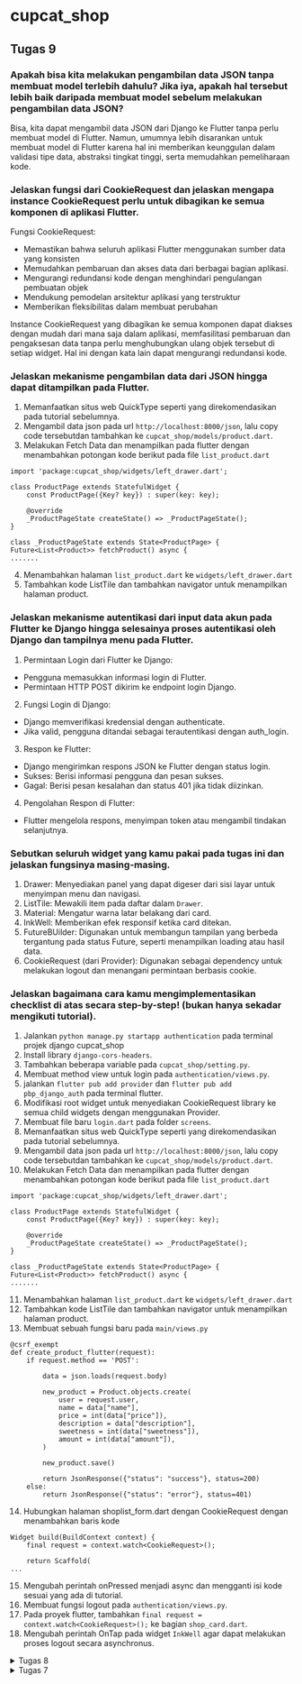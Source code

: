 # cupcat_shop

## Tugas 9
### Apakah bisa kita melakukan pengambilan data JSON tanpa membuat model terlebih dahulu? Jika iya, apakah hal tersebut lebih baik daripada membuat model sebelum melakukan pengambilan data JSON?
Bisa, kita dapat mengambil data JSON dari Django ke Flutter tanpa perlu membuat model di Flutter. Namun, umumnya lebih disarankan untuk membuat model di Flutter karena hal ini memberikan keunggulan dalam validasi tipe data, abstraksi tingkat tinggi, serta memudahkan pemeliharaan kode.

### Jelaskan fungsi dari CookieRequest dan jelaskan mengapa instance CookieRequest perlu untuk dibagikan ke semua komponen di aplikasi Flutter.
Fungsi CookieRequest:
- Memastikan bahwa seluruh aplikasi Flutter menggunakan sumber data yang konsisten
- Memudahkan pembaruan dan akses data dari berbagai bagian aplikasi.
- Mengurangi redundansi kode dengan menghindari pengulangan pembuatan objek
- Mendukung pemodelan arsitektur aplikasi yang terstruktur
- Memberikan fleksibilitas dalam membuat perubahan

Instance CookieRequest yang dibagikan ke semua komponen dapat diakses dengan mudah dari mana saja dalam aplikasi, memfasilitasi pembaruan dan pengaksesan data tanpa perlu menghubungkan ulang objek tersebut di setiap widget. Hal ini dengan kata lain dapat mengurangi redundansi kode.

### Jelaskan mekanisme pengambilan data dari JSON hingga dapat ditampilkan pada Flutter.
1. Memanfaatkan situs web QuickType seperti yang direkomendasikan pada tutorial sebelumnya.
2. Mengambil data json pada url `http://localhost:8000/json`, lalu copy code tersebutdan tambahkan ke `cupcat_shop/models/product.dart`.
3. Melakukan Fetch Data dan menampilkan pada flutter dengan menambahkan potongan kode berikut pada file `list_product.dart`
```
import 'package:cupcat_shop/widgets/left_drawer.dart';

class ProductPage extends StatefulWidget {
    const ProductPage({Key? key}) : super(key: key);

    @override
    _ProductPageState createState() => _ProductPageState();
}

class _ProductPageState extends State<ProductPage> {
Future<List<Product>> fetchProduct() async {
.......
```
4. Menambahkan halaman `list_product.dart` ke `widgets/left_drawer.dart`
5. Tambahkan kode ListTile dan tambahkan navigator untuk menampilkan halaman product.

### Jelaskan mekanisme autentikasi dari input data akun pada Flutter ke Django hingga selesainya proses autentikasi oleh Django dan tampilnya menu pada Flutter.
1. Permintaan Login dari Flutter ke Django:  
  - Pengguna memasukkan informasi login di Flutter.
  - Permintaan HTTP POST dikirim ke endpoint login Django.
2. Fungsi Login di Django:
  - Django memverifikasi kredensial dengan authenticate.
  - Jika valid, pengguna ditandai sebagai terautentikasi dengan auth_login.
3. Respon ke Flutter:
  - Django mengirimkan respons JSON ke Flutter dengan status login.
  - Sukses: Berisi informasi pengguna dan pesan sukses.
  - Gagal: Berisi pesan kesalahan dan status 401 jika tidak diizinkan.
4. Pengolahan Respon di Flutter:
  - Flutter mengelola respons, menyimpan token atau mengambil tindakan selanjutnya.

### Sebutkan seluruh widget yang kamu pakai pada tugas ini dan jelaskan fungsinya masing-masing.
1. Drawer: Menyediakan panel yang dapat digeser dari sisi layar untuk menyimpan menu dan navigasi.
2. ListTile: Mewakili item pada daftar dalam `Drawer`.
3. Material: Mengatur warna latar belakang dari card.
4. InkWell: Memberikan efek responsif ketika card ditekan.
5. FutureBUilder: Digunakan untuk membangun tampilan yang berbeda tergantung pada status Future, seperti menampilkan loading atau hasil data.
6. CookieRequest (dari Provider): Digunakan sebagai dependency untuk melakukan logout dan menangani permintaan berbasis cookie.

### Jelaskan bagaimana cara kamu mengimplementasikan checklist di atas secara step-by-step! (bukan hanya sekadar mengikuti tutorial).
1. Jalankan `python manage.py startapp authentication` pada terminal projek django cupcat_shop
2. Install library `django-cors-headers`.
3. Tambahkan beberapa variable pada `cupcat_shop/setting.py`.
4. Membuat method view untuk login pada `authentication/views.py`.
5. jalankan `flutter pub add provider` dan `flutter pub add pbp_django_auth` pada terminal flutter.
6. Modifikasi root widget untuk menyediakan CookieRequest library ke semua child widgets dengan menggunakan Provider.
7. Membuat file baru `login.dart` pada folder `screens`.
8.  Memanfaatkan situs web QuickType seperti yang direkomendasikan pada tutorial sebelumnya.
9. Mengambil data json pada url `http://localhost:8000/json`, lalu copy code tersebutdan tambahkan ke `cupcat_shop/models/product.dart`.
10. Melakukan Fetch Data dan menampilkan pada flutter dengan menambahkan potongan kode berikut pada file `list_product.dart`
```
import 'package:cupcat_shop/widgets/left_drawer.dart';

class ProductPage extends StatefulWidget {
    const ProductPage({Key? key}) : super(key: key);

    @override
    _ProductPageState createState() => _ProductPageState();
}

class _ProductPageState extends State<ProductPage> {
Future<List<Product>> fetchProduct() async {
.......
```
11. Menambahkan halaman `list_product.dart` ke `widgets/left_drawer.dart`
12. Tambahkan kode ListTile dan tambahkan navigator untuk menampilkan halaman product.
13. Membuat sebuah fungsi baru pada `main/views.py`
```
@csrf_exempt
def create_product_flutter(request):
    if request.method == 'POST':
        
        data = json.loads(request.body)

        new_product = Product.objects.create(
            user = request.user,
            name = data["name"],
            price = int(data["price"]),
            description = data["description"],
            sweetness = int(data["sweetness"]),
            amount = int(data["amount"]),
        )

        new_product.save()

        return JsonResponse({"status": "success"}, status=200)
    else:
        return JsonResponse({"status": "error"}, status=401)
```
14. Hubungkan halaman shoplist_form.dart dengan CookieRequest dengan menambahkan baris kode
```
Widget build(BuildContext context) {
    final request = context.watch<CookieRequest>();

    return Scaffold(
...
```
15. Mengubah perintah onPressed menjadi async dan mengganti isi kode sesuai yang ada di tutorial.
16. Membuat fungsi logout pada `authentication/views.py`.
17. Pada proyek flutter, tambahkan `final request = context.watch<CookieRequest>();` ke bagian `shop_card.dart`.
18. Mengubah perintah OnTap pada widget `InkWell` agar dapat melakukan proses logout secara asynchronus.

<details>
<summary> Tugas 8 </summary>
### Jelaskan perbedaan antara `Navigator.push()` dan `Navigator.pushReplacement()`, disertai dengan contoh mengenai penggunaan kedua metode tersebut yang tepat!

`Navigator.push()` dan `Navigator.pushReplacement()` adalah dua metode yang digunakan dalam Flutter untuk menavigasi antara layar (routes) dalam aplikasi. Perbedaan utama antara keduanya terletak pada cara mereka memanipulasi tumpukan navigasi.

1. Navigator.push()
Metode Navigator.push() digunakan untuk menambahkan rute baru ke tumpukan navigasi. Ini berarti bahwa rute sebelumnya tetap ada dalam tumpukan dan pengguna dapat kembali ke rute sebelumnya dengan menggunakan tombol kembali perangkat atau dengan metode Navigator.pop().

Contoh penggunaan Navigator.push():
```
// Navigasi ke halaman kedua
Navigator.push(
  context,
  MaterialPageRoute(builder: (context) => SecondScreen()),
);
```
2. Navigator.pushReplacement()
Metode `Navigator.pushReplacement()` digunakan untuk mengganti rute saat ini dengan rute baru. Ini menghapus rute saat ini dari tumpukan dan menambahkan rute baru ke tumpukan. Pengguna tidak dapat kembali ke rute sebelumnya setelah menggunakan `pushReplacement()`.

Contoh penggunaan Navigator.pushReplacement():
```
// Mengganti halaman saat ini dengan halaman kedua
Navigator.pushReplacement(
  context,
  MaterialPageRoute(builder: (context) => SecondScreen()),
);
```

### Jelaskan masing-masing layout widget pada Flutter dan konteks penggunaannya masing-masing!
1. Container: Container adalah widget yang dapat mengandung widget lain dan memberikan kontrol atas properti seperti padding, margin, dan dekorasi.
Konteks Penggunaan: Digunakan untuk mengelompokkan dan mengatur widget lain dengan memberikan properti seperti padding, margin, dan dekorasi.
2. Column: Column adalah widget yang mengatur anak-anaknya dalam kolom vertikal.
Konteks Penggunaan: Berguna ketika Anda ingin menyusun widget secara vertikal, seperti dalam daftar atau tata letak kolom pada layar.
3. Row: Row adalah widget yang mengatur anak-anaknya dalam baris horizontal.
Konteks Penggunaan: Cocok untuk menyusun widget secara horizontal, seperti dalam baris tombol atau tata letak baris pada layar.
4. ListVie: ListView adalah widget yang menyusun anak-anaknya dalam daftar bergulir.
Konteks Penggunaan: Ideal untuk menampilkan daftar elemen yang mungkin lebih besar dari layar, seperti daftar kontak atau pesan.
5. GridView: GridView adalah widget yang menyusun anak-anaknya dalam bentuk grid.
Konteks Penggunaan: Berguna ketika Anda ingin menampilkan elemen dalam bentuk grid, seperti galeri gambar atau tampilan produk.
6. Stack: Stack adalah widget yang menyusun anak-anaknya secara tumpuk, satu di atas yang lain.
Konteks Penggunaan: Digunakan untuk menyusun widget secara bersamaan, seperti tumpukan kartu atau tata letak lapisan pada layar.

### Sebutkan apa saja elemen input pada form yang kamu pakai pada tugas kali ini dan jelaskan mengapa kamu menggunakan elemen input tersebut!
1. TextFormField digunakan untuk mengambil input teks seperti nama, harga, dan deskripsi.
Memiliki dukungan untuk validasi input melalui properti validator, memastikan bahwa data yang dimasukkan sesuai dengan aturan yang diinginkan.
Memungkinkan untuk menyesuaikan tampilan input, seperti menambahkan placeholder, label, dan border melalui properti decoration.
2. ElevatedButton digunakan untuk memicu aksi simpan formulir.
Memberikan tombol yang dapat diklik untuk memicu aksi terkait formulir, dalam hal ini, menyimpan data produk ke daftar.

### Bagaimana penerapan clean architecture pada aplikasi Flutter?
Penerapan Clean Architecture pada aplikasi Flutter melibatkan pemisahan kode ke dalam lapisan-lapisan yang berbeda, dengan setiap lapisan memiliki tanggung jawab dan aturan tertentu. Berikut adalah tiga lapisan utama Clean Architecture dan penerapannya dalam konteks Flutter:

1. Domain Layer:
Entities: Model objek bisnis
Repositories: Interface untuk mengakses data.
Use Cases / Interactors: Aturan bisnis aplikasi.

3. Data Layer:
Repositories Implementations: Implementasi dari repository untuk mendapatkan data dari sumber eksternal.
Data Models: Representasi data yang diperoleh dari sumber eksternal.

5. Presentation Layer:
UI (User Interface): Menampilkan informasi dan menerima input dari pengguna. ViewModels / Presenters: Mengelola logika presentasi dan berinteraksi dengan use cases. Dependency Injection (DI): Menggunakan DI untuk menyediakan dependensi pada lapisan Presentation.

### Step by Step
1. Saya membuat folder baru bernama widgets yang berisikan file `left_drawer.dart`.
2. impor halaman-halaman yang ingin dimasukkan navigasinya ke dalam `left_drawer.dart`.
3. Memasukkan drawer tersebut ke halaman yang ingin ditambahkan drawer (`menu.dart`, `shoplist_form.dart`, dan `shopitem_list.dart`)
4. Membuat folder screens dengan file baru `shopitem_list.dart`.
5. Membuat widget `TextFormField` untuk input dan `ElevatedButton` untuk tombol submit.
6. Untuk memunculkan data saya menambahkan fungsi `showDialog()` di bagian `onPressed()` pada widget `ElevatedButton` dan munculkan widget `AlertDialog` berisikan detail (nama, price, deskripsi, sweetness, amount) dari product.

Bonus
1. Membuat List baru products pada folder main.dart
```
List<Cupcat> products = [];
```
2. Menambahkan file baru shopitem_list.dart pada folder screens untuk memunculkan produk-produk yang pernah dibuat.
3. Membuat fungsi untuk membuat objek baru dari class Cupcat, dan menambahkannya ke list products setiap tombol save pada shoplist_form.dart ditekan.
4. Menambahkan file baru shopitem_list.dart pada folder screens untuk memunculkan produk-produk yang pernah dibuat.
5. Membuat objek baru dari class Cupcat
   ```
   class Cupcat {
    final String name;
    final int price;
    final String description;
    final int sweetness;
    final int amount;
 
    Cupcat(this.name, this.price, this.description, this.sweetness, this.amount);
   }

   ```
7. Menambahkan objek baru tersebut ke list products setiap tombol save pada `shoplist_form.dart` ditekan.
8. Membuat ListTile baru dengan nama Lihat Produk pada Left Drawer
Membuat routing dari Left Drawer dan tombol Lihat Produk di home ke page untuk melihat semua produk di `shopitem_list.dart`
</details>

<details>
<summary> Tugas 7 </summary>

### Apa perbedaan utama antara stateless dan stateful widget dalam konteks pengembangan aplikasi Flutter?
Stateless Widget:
1. Tidak memiliki keadaan internal yang berubah setelah widget dibangun. Ini berarti setelah Stateless Widget dibangun, tampilan UI-nya tidak dapat diubah.
2. Biasanya digunakan untuk bagian tampilan yang tidak perlu berubah sepanjang waktu, seperti teks statis, ikon, atau komponen UI yang tidak tergantung pada keadaan.
3. Stateless Widget lebih efisien dalam hal kinerja karena tidak perlu melacak perubahan keadaan internal.

Stateful Widget:
1. Memiliki keadaan internal yang dapat berubah. Ini berarti dapat mengubah tampilan UI berdasarkan perubahan dalam keadaan internal.
2. Biasanya digunakan ketika memiliki komponen UI yang bergantung pada data dinamis, seperti formulir input, daftar data yang dapat diperbarui, atau komponen yang memerlukan interaksi pengguna.
3. Stateful Widget mengimplementasikan dua kelas terpisah: kelas StatefulWidget untuk mengelola keadaan dan kelas State yang digunakan untuk memelihara keadaan.

### Sebutkan seluruh widget yang kamu gunakan untuk menyelesaikan tugas ini dan jelaskan fungsinya masing-masing.
Pada tugas ini, saya menggunakan Stateless Widget. Saya memiliki `class HomePage extends StatelessWidget`. Pada class ini, terdapat list item untuk button, seperti
```
 final List<ShopItem> items = [
    ShopItem("Lihat Item", Icons.checklist, Colors.lightBlue),
    ShopItem("Tambah Item", Icons.add_shopping_cart, Colors.amber),
    ShopItem("Logout", Icons.logout, Colors.red),
];
```
Lalu, dibawahnya terdapat `Widget build(BuildContext context)` dimana saya menaruh title, grid layout widget, serta style font.

Selain pada class HomePage, saya memiliki `class ShopCard extends StatelessWidget`. Pada class tersebut terdapat juga `Widget build(BuildContext context)` yang akan meng-return Material seperti color: item.color, lalu respons memunculkan snackbar ketika button diklik, dan juga terdapat container untuk menyimpan icon serta text pada button.

### Jelaskan bagaimana cara kamu mengimplementasikan checklist di atas secara step-by-step (bukan hanya sekadar mengikuti tutorial)
1. Membuat class ShopItem dengan atribut berikut,
   ```
   class ShopItem {
      final String name;
      final IconData icon;
      final Color color;
      ShopItem(this.name, this.icon, this.color);
    }
   ```
2. Membuat 3 button Item, yang dideklarasikan pada list dengan tipe object ShopItem pada class `MyHomePage extends StatelessWidget`,
```
final List<ShopItem> items = [
    ShopItem("Lihat Item", Icons.checklist, Colors.lightBlue),
    ShopItem("Tambah Item", Icons.add_shopping_cart, Colors.amber),
    ShopItem("Logout", Icons.logout, Colors.red),
];
```
Sesuai dengan atribut yang dimiliki oleh class ShopItem, saya memberi warna yang berbeda-beda pada setiap item.
3. Menambahkan `class ShopCard extends StatelessWidget` dan mendefinisikan variable `item` dengan tipe ShopItem.
4. Override `Widget build(BuildContext context)` yang di dalamnya meng-return `color: item.color`.
5. Lalu akan mengreturn sebuah function onTap untuk memunculkan respons snackbar setelah button diklik.
   ```
   ...
   onTap: () {
          // Memunculkan SnackBar ketika diklik
          ScaffoldMessenger.of(context)
            ..hideCurrentSnackBar()
            ..showSnackBar(SnackBar(
                content: Text("Kamu telah menekan tombol ${item.name}!")));
        },
   ```
</details>
